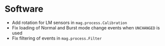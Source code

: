 # Software

- Add rotation for LM sensors in `mag.process.Calibration`
- Fix loading of Normal and Burst mode change events when `UNCHANGED` is used
- Fix filtering of events in `mag.process.Filter`
